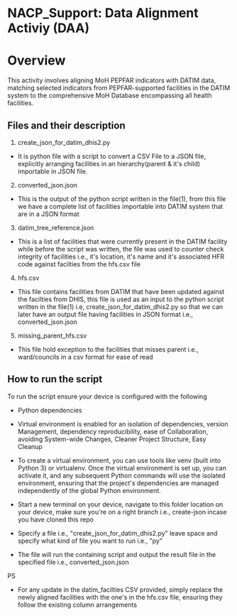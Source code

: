 # NACP_Support: Data Alignment Activiy (DAA)

# Overview
This activity involves aligning MoH PEPFAR indicators with DATIM data, matching selected indicators from PEPFAR-supported facilities in the DATIM system to the comprehensive MoH Database encompassing all health facilities.

## Files and their description

1. create_json_for_datim_dhis2.py
- It is python file with a script to convert a CSV File to a JSON file, explicitly arranging facilities in an hierarchy(parent & it's child) importable in JSON file. 

2. converted_json.json
- This is the output of the python script written in the file(1), from this file we have a complete list of facilities importable into DATIM system that are in a JSON format

3. datim_tree_reference.json
- This is a list of facilities that were currently present in the DATIM facility while before the script was written, the file was used to counter check integrity of facilities i.e., it's location, it's name and it's associated HFR code against facilties from the hfs.csv file

4. hfs.csv
- This file contains facilities from DATIM that have been updated against the facilties from DHIS, this file is used as an input to the python script written in the file(1) i.e, create_json_for_datim_dhis2.py so that we can later have an output file having facilities in JSON format i.e., converted_json.json

5. missing_parent_hfs.csv
- This file hold exception to the facilities that misses parent i.e., ward/councils in a csv format for ease of read

## How to run the script
 To run the script ensure your device is configured with the following
- Python dependencies
- Virtual environment is enabled for an isolation of dependencies, version Management, dependency reproducibility, ease of Collaboration, avoiding System-wide Changes, Cleaner Project Structure, Easy Cleanup
- To create a virtual environment, you can use tools like venv (built into Python 3) or virtualenv. Once the virtual environment is set up, you can activate it, and any subsequent Python commands will use the isolated environment, ensuring that the project's dependencies are managed independently of the global Python environment.

- Start a new terminal on your device, navigate to this folder location on your device, make sure you're on a right branch i.e., create-json incase you have cloned this repo
- Specify a file i.e., "create_json_for_datim_dhis2.py" leave space and specify what kind of file you want to run i.e., "py"
- The file will run the containing script and output the result file in the specified file i.e., converted_json.json

PS
- For any update in the datim_facilties CSV provided, simply replace the newly aligned facilities with the one's in the hfs.csv file, ensuring they follow the existing column arrangements